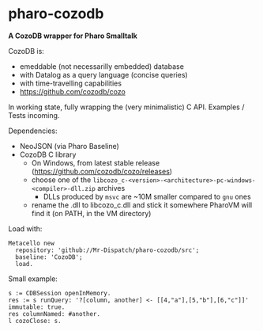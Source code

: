 # pharo-cozodb
**A CozoDB wrapper for Pharo Smalltalk**

CozoDB is:
- emeddable (not necessarilly embedded) database
- with Datalog as a query language (concise queries)
- with time-travelling capabilities
- https://github.com/cozodb/cozo

In working state, fully wrapping the (very minimalistic) C API. Examples / Tests incoming.

Dependencies:
- NeoJSON (via Pharo Baseline)
- CozoDB C library
  - On Windows, from latest stable release (https://github.com/cozodb/cozo/releases)
  - choose one of the `libcozo_c-<version>-<architecture>-pc-windows-<compiler>-dll.zip` archives
    - DLLs produced by `msvc` are ~10M smaller compared to `gnu` ones
  - rename the .dll to libcozo_c.dll and stick it somewhere PharoVM will find it (on PATH, in the VM directory)

Load with:

```Smalltalk
Metacello new
  repository: 'github://Mr-Dispatch/pharo-cozodb/src';
  baseline: 'CozoDB';
  load.
```

Small example:
```Smalltalk
s := CDBSession openInMemory.
res := s runQuery: '?[column, another] <- [[4,"a"],[5,"b"],[6,"c"]]' immutable: true.
res columnNamed: #another.
l cozoClose: s.
```
